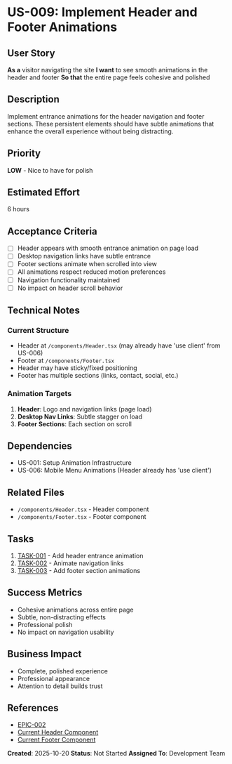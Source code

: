 # US-009: Implement Header and Footer Animations

## User Story
**As a** visitor navigating the site
**I want** to see smooth animations in the header and footer
**So that** the entire page feels cohesive and polished

## Description
Implement entrance animations for the header navigation and footer sections. These persistent elements should have subtle animations that enhance the overall experience without being distracting.

## Priority
**LOW** - Nice to have for polish

## Estimated Effort
6 hours

## Acceptance Criteria
- [ ] Header appears with smooth entrance animation on page load
- [ ] Desktop navigation links have subtle entrance
- [ ] Footer sections animate when scrolled into view
- [ ] All animations respect reduced motion preferences
- [ ] Navigation functionality maintained
- [ ] No impact on header scroll behavior

## Technical Notes

### Current Structure
- Header at `/components/Header.tsx` (may already have 'use client' from US-006)
- Footer at `/components/Footer.tsx`
- Header may have sticky/fixed positioning
- Footer has multiple sections (links, contact, social, etc.)

### Animation Targets
1. **Header**: Logo and navigation links (page load)
2. **Desktop Nav Links**: Subtle stagger on load
3. **Footer Sections**: Each section on scroll

## Dependencies
- US-001: Setup Animation Infrastructure
- US-006: Mobile Menu Animations (Header already has 'use client')

## Related Files
- `/components/Header.tsx` - Header component
- `/components/Footer.tsx` - Footer component

## Tasks
1. [TASK-001](./tasks/TASK-001.md) - Add header entrance animation
2. [TASK-002](./tasks/TASK-002.md) - Animate navigation links
3. [TASK-003](./tasks/TASK-003.md) - Add footer section animations

## Success Metrics
- Cohesive animations across entire page
- Subtle, non-distracting effects
- Professional polish
- No impact on navigation usability

## Business Impact
- Complete, polished experience
- Professional appearance
- Attention to detail builds trust

## References
- [EPIC-002](../epic.md)
- [Current Header Component](../../../../components/Header.tsx)
- [Current Footer Component](../../../../components/Footer.tsx)

**Created**: 2025-10-20
**Status**: Not Started
**Assigned To**: Development Team

